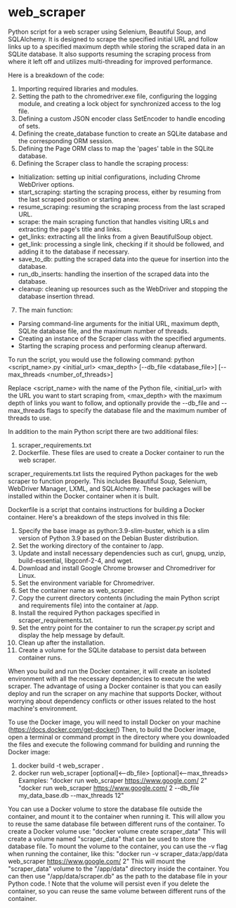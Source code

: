 # web_scraper
Python script for a web scraper using Selenium, Beautiful Soup, and SQLAlchemy.
It is designed to scrape the specified initial URL and follow links up to a specified maximum depth while storing the scraped data in an SQLite database.
It also supports resuming the scraping process from where it left off and utilizes multi-threading for improved performance.

Here is a breakdown of the code:
1. Importing required libraries and modules.
2. Setting the path to the chromedriver.exe file, configuring the logging module, and creating a lock object for synchronized access to the log file.
3. Defining a custom JSON encoder class SetEncoder to handle encoding of sets.
4. Defining the create_database function to create an SQLite database and the corresponding ORM session.
5. Defining the Page ORM class to map the 'pages' table in the SQLite database.
6. Defining the Scraper class to handle the scraping process:
  - Initialization: setting up initial configurations, including Chrome WebDriver options.
  - start_scraping: starting the scraping process, either by resuming from the last scraped position or starting anew.
  - resume_scraping: resuming the scraping process from the last scraped URL.
  - scrape: the main scraping function that handles visiting URLs and extracting the page's title and links.
  - get_links: extracting all the links from a given BeautifulSoup object.
  - get_link: processing a single link, checking if it should be followed, and adding it to the database if necessary.
  - save_to_db: putting the scraped data into the queue for insertion into the database.
  - run_db_inserts: handling the insertion of the scraped data into the database.
  - cleanup: cleaning up resources such as the WebDriver and stopping the database insertion thread.
7. The main function:
  - Parsing command-line arguments for the initial URL, maximum depth, SQLite database file, and the maximum number of threads.
  - Creating an instance of the Scraper class with the specified arguments.
  - Starting the scraping process and performing cleanup afterward.

To run the script, you would use the following command:
python <script_name>.py <initial_url> <max_depth> [--db_file <database_file>] [--max_threads <number_of_threads>]

Replace <script_name> with the name of the Python file,
<initial_url> with the URL you want to start scraping from,
<max_depth> with the maximum depth of links you want to follow,
and optionally provide the --db_file and --max_threads flags to specify the database file and the maximum number of threads to use.

In addition to the main Python script there are two additional files:
1. scraper_requirements.txt
2. Dockerfile.
These files are used to create a Docker container to run the web scraper.

scraper_requirements.txt lists the required Python packages for the web scraper to function properly.
This includes Beautiful Soup, Selenium, WebDriver Manager, LXML, and SQLAlchemy.
These packages will be installed within the Docker container when it is built.

Dockerfile is a script that contains instructions for building a Docker container.
Here's a breakdown of the steps involved in this file:
1. Specify the base image as python:3.9-slim-buster, which is a slim version of Python 3.9 based on the Debian Buster distribution.
2. Set the working directory of the container to /app.
3. Update and install necessary dependencies such as curl, gnupg, unzip, build-essential, libgconf-2-4, and wget.
4. Download and install Google Chrome browser and Chromedriver for Linux.
5. Set the environment variable for Chromedriver.
6. Set the container name as web_scraper.
7. Copy the current directory contents (including the main Python script and requirements file) into the container at /app.
8. Install the required Python packages specified in scraper_requirements.txt.
9. Set the entry point for the container to run the scraper.py script and display the help message by default.
10. Clean up after the installation.
11. Create a volume for the SQLite database to persist data between container runs.

When you build and run the Docker container, it will create an isolated environment with all the necessary dependencies to execute the web scraper.
The advantage of using a Docker container is that you can easily deploy and run the scraper on any machine that supports Docker,
without worrying about dependency conflicts or other issues related to the host machine's environment.

To use the Docker image, you will need to install Docker on your machine (https://docs.docker.com/get-docker/)
Then, to build the Docker image, open a terminal or command prompt in the directory where you downloaded the files
and execute the following command for building and running the Docker image:
1. docker build -t web_scraper .
2. docker run web_scraper  <Initial URL> <Max Depth> [optional]<--db_file> [optional]<--max_threads>
Examples:
"docker run web_scraper https://www.google.com/ 2"
"docker run web_scraper https://www.google.com/ 2 --db_file my_data_base.db --max_threads 12"


You can use a Docker volume to store the database file outside the container, and mount it to the container when running it.
This will allow you to reuse the same database file between different runs of the container.
To create a Docker volume use:
"docker volume create scraper_data"
This will create a volume named "scraper_data" that can be used to store the database file.
To mount the volume to the container, you can use the -v flag when running the container, like this:
"docker run -v scraper_data:/app/data web_scraper https://www.google.com/ 2"
This will mount the "scraper_data" volume to the "/app/data" directory inside the container.
You can then use "/app/data/scraper.db" as the path to the database file in your Python code.
! Note that the volume will persist even if you delete the container, so you can reuse the same volume between different runs of the container.